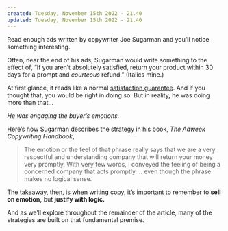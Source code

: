 ```yaml
---
created: Tuesday, November 15th 2022 - 21.40
updated: Tuesday, November 15th 2022 - 21.40
---
```

Read enough ads written by copywriter Joe Sugarman and you’ll notice something interesting.

Often, near the end of his ads, Sugarman would write something to the effect of, “If you aren’t absolutely satisfied, return your product within 30 days for a prompt and _courteous_ refund.” (Italics mine.)

At first glance, it reads like a normal [satisfaction guarantee](https://sleeknote.com/blog/satisfaction-guarantees). And if you thought that, you would be right in doing so. But in reality, he was doing more than that… 

_He was engaging the buyer’s emotions._

Here’s how Sugarman describes the strategy in his book, _The Adweek Copywriting Handbook_,

> The emotion or the feel of that phrase really says that we are a very respectful and understanding company that will return your money very promptly. With very few words, I conveyed the feeling of being a concerned company that acts promptly … even though the phrase makes no logical sense.  

The takeaway, then, is when writing copy, it’s important to remember to **sell on emotion,** but **justify with logic.**

And as we’ll explore throughout the remainder of the article, many of the strategies are built on that fundamental premise.